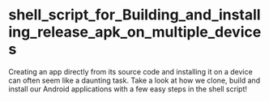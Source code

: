 # shell_script_for_Building_and_installing_release_apk_on_multiple_devices
Creating an app directly from its source code and installing it on a device can often seem like a daunting task. Take a look at how we clone, build and install our Android applications with a few easy steps in the shell script!
